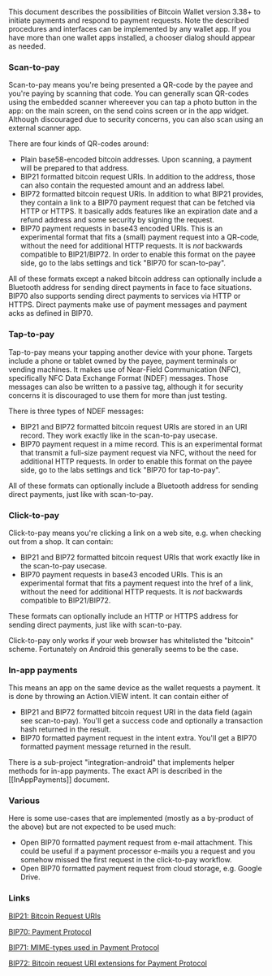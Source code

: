 This document describes the possibilities of Bitcoin Wallet version 3.38+ to initiate payments and respond to payment requests. Note the described procedures and interfaces can be implemented by any wallet app. If you have more than one wallet apps installed, a chooser dialog should appear as needed.

### Scan-to-pay

Scan-to-pay means you're being presented a QR-code by the payee and you're paying by scanning that code. You can generally scan QR-codes using the embedded scanner whereever you can tap a photo button in the app: on the main screen, on the send coins screen or in the app widget. Although discouraged due to security concerns, you can also scan using an external scanner app.

There are four kinds of QR-codes around:
* Plain base58-encoded bitcoin addresses. Upon scanning, a payment will be prepared to that address.
* BIP21 formatted bitcoin request URIs. In addition to the address, those can also contain the requested amount and an address label.
* BIP72 formatted bitcoin request URIs. In addition to what BIP21 provides, they contain a link to a BIP70 payment request that can be fetched via HTTP or HTTPS. It basically adds features like an expiration date and a refund address and some security by signing the request.
* BIP70 payment requests in base43 encoded URIs. This is an experimental format that fits a (small) payment request into a QR-code, without the need for additional HTTP requests. It is _not_ backwards compatible to BIP21/BIP72. In order to enable this format on the payee side, go to the labs settings and tick "BIP70 for scan-to-pay".

All of these formats except a naked bitcoin address can optionally include a Bluetooth address for sending direct payments in face to face situations. BIP70 also supports sending direct payments to services via HTTP or HTTPS. Direct payments make use of payment messages and payment acks as defined in BIP70.

### Tap-to-pay

Tap-to-pay means your tapping another device with your phone. Targets include a phone or tablet owned by the payee, payment terminals or vending machines. It makes use of Near-Field Communication (NFC), specifically NFC Data Exchange Format (NDEF) messages. Those messages can also be written to a passive tag, although it for security concerns it is discouraged to use them for more than just testing.

There is three types of NDEF messages:
* BIP21 and BIP72 formatted bitcoin request URIs are stored in an URI record. They work exactly like in the scan-to-pay usecase.
* BIP70 payment request in a mime record. This is an experimental format that transmit a full-size payment request via NFC, without the need for additional HTTP requests. In order to enable this format on the payee side, go to the labs settings and tick "BIP70 for tap-to-pay".

All of these formats can optionally include a Bluetooth address for sending direct payments, just like with scan-to-pay.

### Click-to-pay

Click-to-pay means you're clicking a link on a web site, e.g. when checking out from a shop. It can contain:
* BIP21 and BIP72 formatted bitcoin request URIs that work exactly like in the scan-to-pay usecase.
* BIP70 payment requests in base43 encoded URIs. This is an experimental format that fits a payment request into the href of a link, without the need for additional HTTP requests. It is _not_ backwards compatible to BIP21/BIP72.

These formats can optionally include an HTTP or HTTPS address for sending direct payments, just like with scan-to-pay.

Click-to-pay only works if your web browser has whitelisted the "bitcoin" scheme. Fortunately on Android this generally seems to be the case.

### In-app payments

This means an app on the same device as the wallet requests a payment. It is done by throwing an Action.VIEW intent. It can contain either of
* BIP21 and BIP72 formatted bitcoin request URI in the data field (again see scan-to-pay). You'll get a success code and optionally a transaction hash returned in the result.
* BIP70 formatted payment request in the intent extra. You'll get a BIP70 formatted payment message returned in the result.

There is a sub-project "integration-android" that implements helper methods for in-app payments. The exact API is described in the [[InAppPayments]] document.

### Various

Here is some use-cases that are implemented (mostly as a by-product of the above) but are not expected to be used much:
* Open BIP70 formatted payment request from e-mail attachment. This could be useful if a payment processor e-mails you a request and you somehow missed the first request in the click-to-pay workflow.
* Open BIP70 formatted payment request from cloud storage, e.g. Google Drive.

### Links

[BIP21: Bitcoin Request URIs](https://github.com/bitcoin/bips/blob/master/bip-0021.mediawiki)

[BIP70: Payment Protocol](https://github.com/bitcoin/bips/blob/master/bip-0070.mediawiki)

[BIP71: MIME-types used in Payment Protocol](https://github.com/bitcoin/bips/blob/master/bip-0071.mediawiki)

[BIP72: Bitcoin request URI extensions for Payment Protocol](https://github.com/bitcoin/bips/blob/master/bip-0072.mediawiki)
